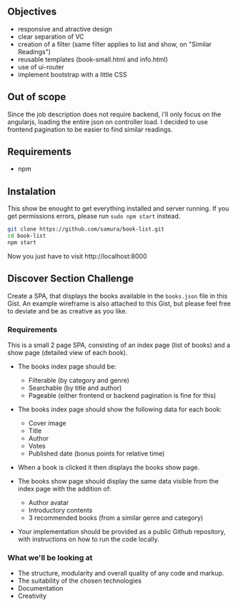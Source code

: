 
## Objectives
- responsive and atractive design
- clear separation of VC
- creation of a filter (same filter applies to list and show, on "Similar Readings")
- reusable templates (book-small.html and info.html)
- use of ui-router
- implement bootstrap with a little CSS


## Out of scope
Since the job description does not require backend, i'll only focus on the angularjs, loading the entire json on controller load.
I decided to use frontend pagination to be easier to find similar readings.


## Requirements
- npm


## Instalation
This show be enought to get everything installed and server running. If you get permissions errors, please run `sudo npm start` instead.
```bash
git clone https://github.com/samura/book-list.git
cd book-list
npm start
``` 
Now you just have to visit http://localhost:8000


## Discover Section Challenge

Create a SPA, that displays the books available in the `books.json` file in this Gist.
An example wireframe is also attached to this Gist, but please feel free to deviate and be as creative as you like.


### Requirements

This is a small 2 page SPA, consisting of an index page (list of books) and a show page (detailed view of each book).

* The books index page should be:

    - Filterable (by category and genre)
    - Searchable (by title and author)
    - Pageable (either frontend or backend pagination is fine for this)

* The books index page should show the following data for each book:

    - Cover image
    - Title
    - Author
    - Votes
    - Published date (bonus points for relative time)

* When a book is clicked it then displays the books show page.

* The books show page should display the same data visible from the index page with the addition of:

    - Author avatar
    - Introductory contents
    - 3 recommended books (from a similar genre and category)

* Your implementation should be provided as a public Github repository, with instructions on how to run the code locally.

### What we'll be looking at

* The structure, modularity and overall quality of any code and markup.
* The suitability of the chosen technologies
* Documentation
* Creativity
